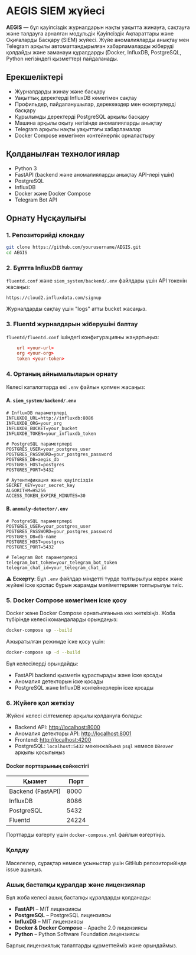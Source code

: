 # AEGIS SIEM жүйесі

**AEGIS** — бұл қауіпсіздік журналдарын нақты уақытта жинауға, сақтауға және талдауға арналған модульдік Қауіпсіздік Ақпараттары және Оқиғаларды Басқару (SIEM) жүйесі. Жүйе аномалияларды анықтау мен Telegram арқылы автоматтандырылған хабарламаларды жіберуді қолдайды және заманауи құралдарды (Docker, InfluxDB, PostgreSQL, Python негізіндегі қызметтер) пайдаланады.

## Ерекшеліктері

- Журналдарды жинау және басқару
- Уақыттық деректерді InfluxDB көмегімен сақтау
- Профильдер, пайдаланушылар, дереккөздер мен ескертулерді басқару
- Құрылымды деректерді PostgreSQL арқылы басқару
- Машина арқылы оқыту негізінде аномалияларды анықтау
- Telegram арқылы нақты уақыттағы хабарламалар
- Docker Compose көмегімен контейнерлік орналастыру

## Қолданылған технологиялар

- Python 3
- FastAPI (backend және аномалияларды анықтау API-лері үшін)
- PostgreSQL
- InfluxDB
- Docker және Docker Compose
- Telegram Bot API

## Орнату Нұсқаулығы

### 1. Репозиторийді клондау

```bash
git clone https://github.com/yourusername/AEGIS.git
cd AEGIS
```

### 2. Бұлтта InfluxDB баптау

`fluentd.conf` және `siem_system/backend/.env` файлдары үшін API токенін жасаңыз:

```url
https://cloud2.influxdata.com/signup
```

Журналдарды сақтау үшін "logs" атты bucket жасаңыз.

### 3. Fluentd журналдарын жіберушіні баптау

`fluentd/fluentd.conf` ішіндегі конфигурацияны жаңартыңыз:

```conf
    url <your-url>
    org <your-org>
    token <your-token>
```

### 4. Ортаның айнымалыларын орнату

Келесі каталогтарда екі `.env` файлын қолмен жасаңыз:

#### A. `siem_system/backend/.env`

```.env
# InfluxDB параметрлері
INFLUXDB_URL=http://influxdb:8086
INFLUXDB_ORG=your_org
INFLUXDB_BUCKET=your_bucket
INFLUXDB_TOKEN=your_influxdb_token

# PostgreSQL параметрлері
POSTGRES_USER=your_postgres_user
POSTGRES_PASSWORD=your_postgres_password
POSTGRES_DB=aegis_db
POSTGRES_HOST=postgres
POSTGRES_PORT=5432

# Аутентификация және қауіпсіздік
SECRET_KEY=your_secret_key
ALGORITHM=HS256
ACCESS_TOKEN_EXPIRE_MINUTES=30
```

#### B. `anomaly-detector/.env`

```.env
# PostgreSQL параметрлері
POSTGRES_USER=your_postgres_user
POSTGRES_PASSWORD=your_postgres_password
POSTGRES_DB=db-name
POSTGRES_HOST=postgres
POSTGRES_PORT=5432

# Telegram Bot параметрлері
telegram_bot_token=your_telegram_bot_token
telegram_chat_id=your_telegram_chat_id
```

⚠️ **Ескерту**: Бұл `.env` файлдар міндетті түрде толтырылуы керек және жүйені іске қоспас бұрын жарамды мәліметтермен толтырылуы тиіс.

### 5. Docker Compose көмегімен іске қосу

Docker және Docker Compose орнатылғанына көз жеткізіңіз. Жоба түбірінде келесі командаларды орындаңыз:

```bash
docker-compose up --build
```

Ажыратылған режимде іске қосу үшін:

```bash
docker-compose up -d --build
```

Бұл келесілерді орындайды:

* FastAPI backend қызметін құрастырады және іске қосады
* Аномалия детекторын іске қосады
* PostgreSQL және InfluxDB контейнерлерін іске қосады

### 6. Жүйеге қол жеткізу

Жүйені келесі сілтемелер арқылы қолдануға болады:

* Backend API: [http://localhost:8000](http://localhost:8000)
* Аномалия детекторы API: [http://localhost:8001](http://localhost:8001)
* Frontend: [http://localhost:4200](http://localhost:4200)
* PostgreSQL: `localhost:5432` мекенжайына `psql` немесе `DBeaver` арқылы қосылыңыз

#### Docker порттарының сәйкестігі

| Қызмет            | Порт  |
| ----------------- | ----- |
| Backend (FastAPI) | 8000  |
| InfluxDB          | 8086  |
| PostgreSQL        | 5432  |
| Fluentd           | 24224 |

Порттарды өзгерту үшін `docker-compose.yml` файлын өзгертіңіз.


### Қолдау

Мәселелер, сұрақтар немесе ұсыныстар үшін GitHub репозиторийінде issue ашыңыз.

### Ашық бастапқы құралдар және лицензиялар

Бұл жоба келесі ашық бастапқы құралдарды қолданады:

- **FastAPI** – MIT лицензиясы
- **PostgreSQL** – PostgreSQL лицензиясы
- **InfluxDB** – MIT лицензиясы
- **Docker & Docker Compose** – Apache 2.0 лицензиясы
- **Python** – Python Software Foundation лицензиясы

Барлық лицензиялық талаптарды құрметтейміз және орындаймыз.
